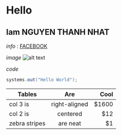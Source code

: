 # Hello
## Iam  NGUYEN THANH NHAT
*info* : [FACEBOOK](https://facebook.com/nhatnguyen9903)

<space><space> *image* ![alt text](https://www.google.com/search?q=lee+min+ho&sxsrf=ALeKk01PGNgElVIHvApyFIfkM8IFi2zsrg:1617358337567&source=lnms&tbm=isch&sa=X&ved=2ahUKEwjnl72pqd_vAhVyxIsBHTjtCX8Q_AUoAXoECAEQAw&biw=1280&bih=721#imgrc=Yn-0aWtDN2SLMM)

<space><space>*code* 
```java 
systems.out("Hello World");
```
| Tables        | Are           | Cool  |
| ------------- |:-------------:| -----:|
| col 3 is      | right-aligned | $1600 |
| col 2 is      | centered      |   $12 |
| zebra stripes | are neat      |    $1 |

